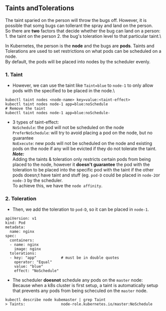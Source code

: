 ## Taints andTolerations

The taint sparied on the person will throw the bugs off. However, it is possible that somg bugs can tollerant the spray and land on the person.\
So there are **two** factors that decide whether the bug can land on a person: 1. the taint on the person 2. the bug's toleration level to that particular taint.\

In Kubernetes, the person is the **node** and the bugs are **pods**. Taints and Tolerations are used to set restrictions on what pods can be scheduled on a node.\
By default, the pods will be placed into nodes by the scheduler evenly. 
### 1. Taint 
- However, we can use the taint like `Taint=blue` to `node-1` to only allow pods with the specified to be placed in the node.\
```
kubectl taint nodes <node-name> key=value:<taint-effect>
kubectl taint nodes node-1 app=blue:noSchedule
# Remove the taint
kubectl taint nodes node-1 app=blue:noSchedule-
```
- 3 types of taint-effect: \
`NoSchedule`: the pod will not be scheduled on the node\
`PreferNoSchedule`: will try to avoid placing a pod on the node, but no guarantee\
`NoExecute`: new pods will not be scheduled on the node and existing pods on the node if any will be evicted if they do not tolerate the taint.
***Note:***\
Adding the taints & toleration only restricts certain pods from being placed to the node, however it **doesn't guarantee** the pod with the toleration to be placed into the specific pod with the taint if the other pods doesn;t have taint and stuff (eg. `pod-D` could be placed in `node-2`or `node-3` by the scheduler.\
To achieve this, we have the `node affinity`.

### 2. Toleration
- Then, we add the toleration to `pod-D`, so it can be placed in `node-1`.
```
apiVersion: v1
kind: Pod
metadata:
  name: nginx
spec:
  containers:
  - name: nginx
    image: nginx
  tolerations:
  - key: "app"           # must be in double quotes
    operator: "Equal"
    value: "blue"
    effect: "NoSchedule"
```
- The scheduler **doesnot** schedule any pods on the `master` node:\
Because when a k8s cluster is first setup, a taint is automatically setup that prevents any pods from being scheculed on the `master` node.
```
kubectl describe node kubemaster | grep Taint
> Taints:                node-role.kubernetes.io/master:NoSchedule
```
